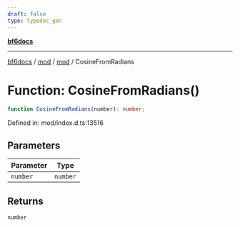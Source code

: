 ```yaml
---
draft: false
type: typedoc_gen
---
```


[**bf6docs**](../../../_index.md)

***

[bf6docs](../../../_index.md) / [mod](../../_index.md) / [mod](../_index.md) / CosineFromRadians

# Function: CosineFromRadians()

```ts
function CosineFromRadians(number): number;
```

Defined in: mod/index.d.ts:13516

## Parameters

| Parameter | Type |
| ------ | ------ |
| `number` | `number` |

## Returns

`number`
